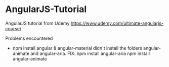 # AngularJS-Tutorial
AngularJS tutorial from Udemy https://www.udemy.com/ultimate-angularjs-course/

Problems encountered
* npm install angular & angular-material didn't install the folders angular-animate and angular-aria. 
  FIX: npm install angular-aria
      npm install angular-animate
      
